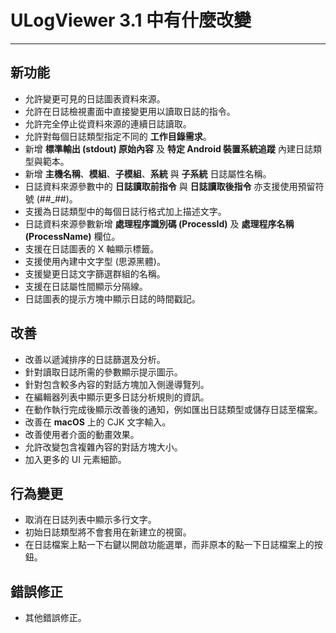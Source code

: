 ﻿# ULogViewer 3.1 中有什麼改變
 ---

## 新功能
+ 允許變更可見的日誌圖表資料來源。
+ 允許在日誌檢視畫面中直接變更用以讀取日誌的指令。
+ 允許完全停止從資料來源的連續日誌讀取。
+ 允許對每個日誌類型指定不同的 **工作目錄需求**。
+ 新增 **標準輸出 (stdout) 原始內容** 及 **特定 Android 裝置系統追蹤** 內建日誌類型與範本。
+ 新增 **主機名稱**、**模組**、**子模組**、**系統** 與 **子系統** 日誌屬性名稱。
+ 日誌資料來源參數中的 **日誌讀取前指令** 與 **日誌讀取後指令** 亦支援使用預留符號 (##_##)。
+ 支援為日誌類型中的每個日誌行格式加上描述文字。
+ 日誌資料來源參數新增 **處理程序識別碼 (ProcessId)** 及 **處理程序名稱 (ProcessName)** 欄位。
+ 支援在日誌圖表的 X 軸顯示標籤。
+ 支援使用內建中文字型 (思源黑體)。
+ 支援變更日誌文字篩選群組的名稱。
+ 支援在日誌屬性間顯示分隔線。
+ 日誌圖表的提示方塊中顯示日誌的時間戳記。

## 改善
+ 改善以遞減排序的日誌篩選及分析。
+ 針對讀取日誌所需的參數顯示提示圖示。
+ 針對包含較多內容的對話方塊加入側邊導覽列。
+ 在編輯器列表中顯示更多日誌分析規則的資訊。
+ 在動作執行完成後顯示改善後的通知，例如匯出日誌類型或儲存日誌至檔案。
+ 改善在 **macOS** 上的 CJK 文字輸入。
+ 改善使用者介面的動畫效果。
+ 允許改變包含複雜內容的對話方塊大小。
+ 加入更多的 UI 元素細節。

## 行為變更
+ 取消在日誌列表中顯示多行文字。
+ 初始日誌類型將不會套用在新建立的視窗。
+ 在日誌檔案上點一下右鍵以開啟功能選單，而非原本的點一下日誌檔案上的按鈕。

## 錯誤修正
+ 其他錯誤修正。